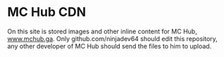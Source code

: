 # MC Hub CDN

On this site is stored images and other inline content for MC Hub, www.mchub.ga.
Only github.com/ninjadev64 should edit this repository, any other developer of MC Hub should send the files to him to upload.
